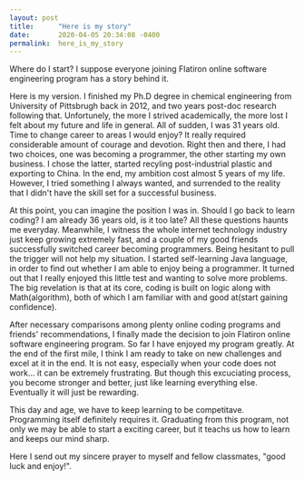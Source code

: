 ```yaml
---
layout: post
title:      "Here is my story"
date:       2020-04-05 20:34:08 -0400
permalink:  here_is_my_story
---
```



 Where do I start? I suppose everyone joining Flatiron online software engineering program has a story behind it.

Here is my version. I finished my Ph.D degree in chemical engineering  from University of Pittsbrugh back in 2012, and two years post-doc research following that. Unfortunely, the more I strived academically, the more lost I felt about my
 future and life in general. All of sudden, I was 31 years old. Time to change career to areas  I would enjoy? It really required considerable amount of courage and devotion. Right then and there, I had two choices, one was becoming a programmer, the other starting my own business. I chose the latter, started recyling post-industrial plastic and exporting to China. In the end, my ambition cost almost 5 years of my life. However, I tried something I always wanted, and surrended to the reality that I didn't have the skill set for a successful business. 

At this point, you can imagine the position I was in. Should I go back to learn coding? I am already 36 years old, is it too late? All these questions haunts me everyday. Meanwhile, I witness the whole internet technology industry just keep growing extremely fast, and a couple of my good friends successfully switched career becoming programmers. Being hesitant to pull the trigger will not help my situation. I started self-learning Java language, in order to find out whether I am able to enjoy being a programmer.  It turned out that I really enjoyed this little test and wanting to solve more problems. The big revelation is that at its core, coding is built on logic along with Math(algorithm), both of which I am familiar with and good at(start gaining confidence). 

After necessary comparisons among plenty online coding programs and  friends' recommendations, I finally made the decision to join Flatiron online software engineering program. So far I have enjoyed my program greatly. At the end of the first mile, I think I am ready to take on new challenges and excel at it in the end. It is not easy, especially when your code does not work... it can be extremely frustrating. But though this excuciating process, you become stronger and better, just like learning everything else. Eventually it will just be rewarding.

This day and age, we have to keep learning to be competitave. Programming itself definitely requires it. Graduating from this program, not only we may be able to start a exciting career, but it teachs us how to learn and keeps our mind sharp.

Here I send out my sincere prayer to myself and fellow classmates, "good luck and enjoy!".



